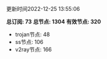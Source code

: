 更新时间2022-12-25 13:55:06

**总订阅: 73**
**总节点: 1304**
**有效节点: 320**
- trojan节点: 48
- ss节点: 106
- v2ray节点: 166
